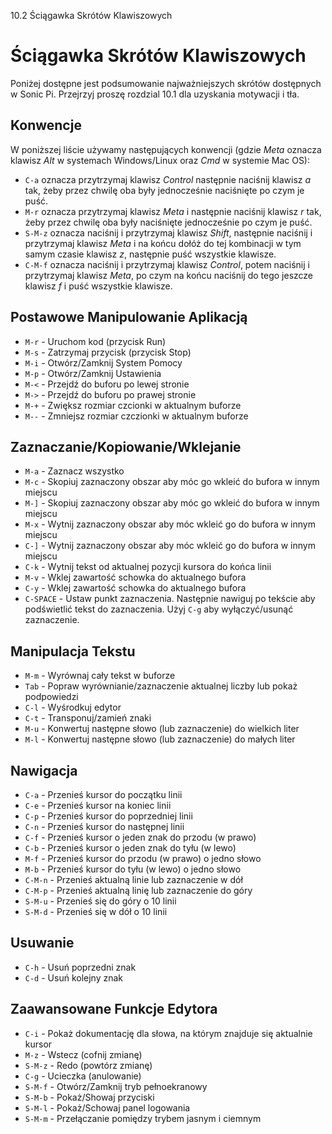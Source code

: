 10.2 Ściągawka Skrótów Klawiszowych

# Ściągawka Skrótów Klawiszowych

Poniżej dostępne jest podsumowanie najważniejszych skrótów dostępnych 
w Sonic Pi. Przejrzyj proszę rozdzial 10.1 dla uzyskania motywacji 
i tła.

## Konwencje

W poniższej liście używamy następujących konwencji (gdzie *Meta* oznacza klawisz 
*Alt* w systemach Windows/Linux oraz *Cmd* w systemie Mac OS):

* `C-a` oznacza przytrzymaj klawisz *Control* następnie naciśnij klawisz *a* tak, żeby przez chwilę oba były jednocześnie 
  naciśnięte po czym je puść.
* `M-r` oznacza przytrzymaj klawisz *Meta* i następnie naciśnij klawisz *r* tak, żeby przez chwilę oba były naciśnięte 
  jednocześnie po czym je puść.
* `S-M-z` oznacza naciśnij i przytrzymaj klawisz *Shift*, następnie naciśnij i przytrzymaj klawisz *Meta* i na końcu 
  dołóż do tej kombinacji w tym samym czasie klawisz *z*, następnie puść wszystkie klawisze.
* `C-M-f` oznacza naciśnij i przytrzymaj klawisz *Control*, potem naciśnij i przytrzymaj klawisz *Meta*, po czym 
  na końcu naciśnij do tego jeszcze klawisz *f* i puść wszystkie klawisze.

## Postawowe Manipulowanie Aplikacją

* `M-r` - Uruchom kod (przycisk Run)
* `M-s` - Zatrzymaj przycisk (przycisk Stop)
* `M-i` - Otwórz/Zamknij System Pomocy
* `M-p` - Otwórz/Zamknij Ustawienia
* `M-<` - Przejdź do buforu po lewej stronie
* `M->` - Przejdź do buforu po prawej stronie
* `M-+` - Zwiększ rozmiar czcionki w aktualnym buforze
* `M--` - Zmniejsz rozmiar czczionki w aktualnym buforze

## Zaznaczanie/Kopiowanie/Wklejanie

* `M-a`     - Zaznacz wszystko
* `M-c`     - Skopiuj zaznaczony obszar aby móc go wkleić do bufora w innym miejscu
* `M-]`     - Skopiuj zaznaczony obszar aby móc go wkleić do bufora w innym miejscu
* `M-x`     - Wytnij zaznaczony obszar aby móc wkleić go do bufora w innym miejscu
* `C-]`     - Wytnij zaznaczony obszar aby móc wkleić go do bufora w innym miejscu
* `C-k`     - Wytnij tekst od aktualnej pozycji kursora do końca linii
* `M-v`     - Wklej zawartość schowka do aktualnego bufora
* `C-y`     - Wklej zawartość schowka do aktualnego bufora
* `C-SPACE` - Ustaw punkt zaznaczenia. Następnie nawiguj po tekście aby podświetlić tekst do zaznaczenia. 
              Użyj `C-g` aby wyłączyć/usunąć zaznaczenie.


## Manipulacja Tekstu

* `M-m` - Wyrównaj cały tekst w buforze
* `Tab` - Popraw wyrównianie/zaznaczenie aktualnej liczby lub pokaż podpowiedzi
* `C-l` - Wyśrodkuj edytor
* `C-t` - Transponuj/zamień znaki
* `M-u` - Konwertuj następne słowo (lub zaznaczenie) do wielkich liter
* `M-l` - Konwertuj następne słowo (lub zaznaczenie) do małych liter


## Nawigacja

* `C-a`   - Przenieś kursor do początku linii
* `C-e`   - Przenieś kursor na koniec linii
* `C-p`   - Przenieś kursor do poprzedniej linii
* `C-n`   - Przenieś kursor do następnej linii
* `C-f`   - Przenieś kursor o jeden znak do przodu (w prawo)
* `C-b`   - Przenieś kursor o jeden znak do tyłu (w lewo)
* `M-f`   - Przenieś kursor do przodu (w prawo) o jedno słowo
* `M-b`   - Przenieś kursor do tyłu (w lewo) o jedno słowo
* `C-M-n` - Przenieś aktualną linie lub zaznaczenie w dół
* `C-M-p` - Przenieś aktualną linię lub zaznaczenie do góry
* `S-M-u` - Przenieś się do góry o 10 linii
* `S-M-d` - Przenieś się w dół o 10 linii


## Usuwanie

* `C-h` - Usuń poprzedni znak
* `C-d` - Usuń kolejny znak


## Zaawansowane Funkcje Edytora

* `C-i`   - Pokaż dokumentację dla słowa, na którym znajduje się aktualnie kursor
* `M-z`   - Wstecz (cofnij zmianę)
* `S-M-z` - Redo (powtórz zmianę)
* `C-g`   - Ucieczka (anulowanie)
* `S-M-f` - Otwórz/Zamknij tryb pełnoekranowy
* `S-M-b` - Pokaż/Showaj przyciski
* `S-M-l` - Pokaż/Schowaj panel logowania
* `S-M-m` - Przełączanie pomiędzy trybem jasnym i ciemnym


